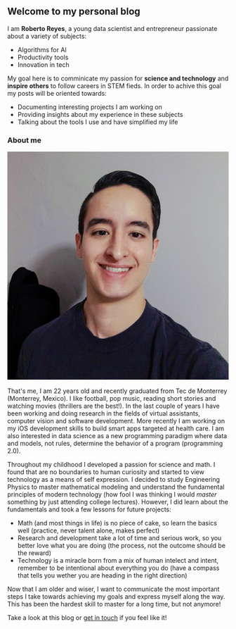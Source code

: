 ## Welcome to my personal blog

I am **Roberto Reyes**, a young data scientist and entrepreneur passionate about a variety of subjects:
- Algorithms for AI
- Productivity tools
- Innovation in tech

My goal here is to comminicate my passion for **science and technology** and **inspire others** to follow careers in STEM fieds. In order to achive this goal my posts will be oriented towards:
- Documenting interesting projects I am working on
- Providing insights about my experience in these subjects
- Talking about the tools I use and have simplified my life

### About me

![Photo of me](resources/photo.jpg)

That's me, I am 22 years old and recently graduated from Tec de Monterrey (Monterrey, Mexico). I like football, pop music, reading short stories and watching movies (thrillers are the best!). In the last couple of years I have been working and doing research in the fields of virtual assistants, computer vision and software development. More recently I am working on my iOS development skills to build smart apps targeted at health care. I am also interested in data science as a new programming paradigm where data and models, not rules, determine the behavior of a program (programming 2.0).

Throughout my childhood I developed a passion for science and math. I found that are no boundaries to human curiosity and started to view technology as a means of self expression. I decided to study Engineering Physics to master mathematical modeling and understand the fundamental principles of modern technology (how fool I was thinking I would _master_ something by just attending college lectures). However, I did learn about the fundamentals and took a few lessons for future projects:
- Math (and most things in life) is no piece of cake, so learn the basics well (practice, never talent alone, makes perfect)
- Research and development take a lot of time and serious work, so you better love what you are doing (the process, not the outcome should be the reward)
- Technology is a miracle born from a mix of human intelect and intent, remember to be intentional about everything you do (have a compass that tells you wether you are heading in the right direction)

Now that I am older and wiser, I want to communicate the most important steps I take towards achieving my goals and express myself along the way. This has been the hardest skill to master for a long time, but not anymore!

Take a look at this blog or [get in touch](rcao717@gmail.com) if you feel like it!